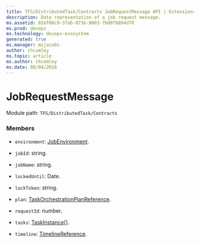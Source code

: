 ```yaml
---
title: TFS/DistributedTask/Contracts JobRequestMessage API | Extensions for Azure DevOps Services
description: Data representation of a job request message.
ms.assetid: 82ef08c9-37ab-873e-8003-7bd8f8894d70
ms.prod: devops
ms.technology: devops-ecosystem
generated: true
ms.manager: mijacobs
author: chcomley
ms.topic: article
ms.author: chcomley
ms.date: 08/04/2016
---
```


# JobRequestMessage

Module path: `TFS/DistributedTask/Contracts`


### Members

* `environment`: [JobEnvironment](../../../TFS/DistributedTask/Contracts/JobEnvironment.md). 

* `jobId`: string. 

* `jobName`: string. 

* `lockedUntil`: Date. 

* `lockToken`: string. 

* `plan`: [TaskOrchestrationPlanReference](../../../TFS/DistributedTask/Contracts/TaskOrchestrationPlanReference.md). 

* `requestId`: number. 

* `tasks`: [TaskInstance](../../../TFS/DistributedTask/Contracts/TaskInstance.md)[]. 

* `timeline`: [TimelineReference](../../../TFS/DistributedTask/Contracts/TimelineReference.md). 

